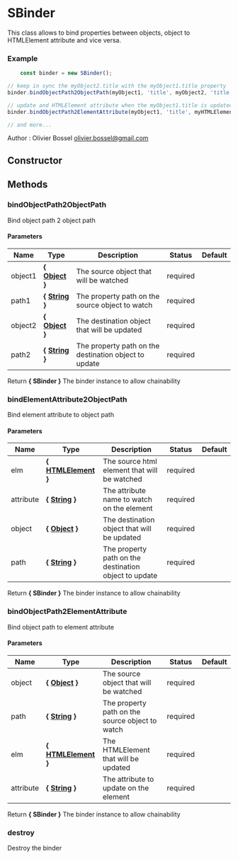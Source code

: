 # SBinder

This class allows to bind properties between objects, object to HTMLElement attribute and vice versa.


### Example
```js
	const binder = new SBinder();

// keep in sync the myObject2.title with the myObject1.title property
binder.bindObjectPath2ObjectPath(myObject1, 'title', myObject2, 'title');

// update and HTMLElement attribute when the myObject1.title is updated
binder.bindObjectPath2ElementAttribute(myObject1, 'title', myHTMLElement, 'title');

// and more...
```
Author : Olivier Bossel [olivier.bossel@gmail.com](mailto:olivier.bossel@gmail.com)


## Constructor







## Methods


### bindObjectPath2ObjectPath

Bind object path 2 object path


#### Parameters
Name  |  Type  |  Description  |  Status  |  Default
------------  |  ------------  |  ------------  |  ------------  |  ------------
object1  |  **{ [Object](https://developer.mozilla.org/fr/docs/Web/JavaScript/Reference/Objets_globaux/Object) }**  |  The source object that will be watched  |  required  |
path1  |  **{ [String](https://developer.mozilla.org/fr/docs/Web/JavaScript/Reference/Objets_globaux/String) }**  |  The property path on the source object to watch  |  required  |
object2  |  **{ [Object](https://developer.mozilla.org/fr/docs/Web/JavaScript/Reference/Objets_globaux/Object) }**  |  The destination object that will be updated  |  required  |
path2  |  **{ [String](https://developer.mozilla.org/fr/docs/Web/JavaScript/Reference/Objets_globaux/String) }**  |  The property path on the destination object to update  |  required  |

Return **{ SBinder }** The binder instance to allow chainability


### bindElementAttribute2ObjectPath

Bind element attribute to object path


#### Parameters
Name  |  Type  |  Description  |  Status  |  Default
------------  |  ------------  |  ------------  |  ------------  |  ------------
elm  |  **{ [HTMLElement](https://developer.mozilla.org/fr/docs/Web/API/HTMLElement) }**  |  The source html element that will be watched  |  required  |
attribute  |  **{ [String](https://developer.mozilla.org/fr/docs/Web/JavaScript/Reference/Objets_globaux/String) }**  |  The attribute name to watch on the element  |  required  |
object  |  **{ [Object](https://developer.mozilla.org/fr/docs/Web/JavaScript/Reference/Objets_globaux/Object) }**  |  The destination object that will be updated  |  required  |
path  |  **{ [String](https://developer.mozilla.org/fr/docs/Web/JavaScript/Reference/Objets_globaux/String) }**  |  The property path on the destination object to update  |  required  |

Return **{ SBinder }** The binder instance to allow chainability


### bindObjectPath2ElementAttribute

Bind object path to element attribute


#### Parameters
Name  |  Type  |  Description  |  Status  |  Default
------------  |  ------------  |  ------------  |  ------------  |  ------------
object  |  **{ [Object](https://developer.mozilla.org/fr/docs/Web/JavaScript/Reference/Objets_globaux/Object) }**  |  The source object that will be watched  |  required  |
path  |  **{ [String](https://developer.mozilla.org/fr/docs/Web/JavaScript/Reference/Objets_globaux/String) }**  |  The property path on the source object to watch  |  required  |
elm  |  **{ [HTMLElement](https://developer.mozilla.org/fr/docs/Web/API/HTMLElement) }**  |  The HTMLElement that will be updated  |  required  |
attribute  |  **{ [String](https://developer.mozilla.org/fr/docs/Web/JavaScript/Reference/Objets_globaux/String) }**  |  The attribute to update on the element  |  required  |

Return **{ SBinder }** The binder instance to allow chainability


### destroy

Destroy the binder
